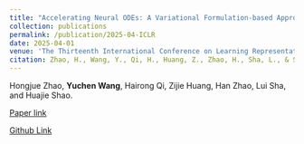 ```yaml
---
title: "Accelerating Neural ODEs: A Variational Formulation-based Approach"
collection: publications
permalink: /publication/2025-04-ICLR
date: 2025-04-01
venue: 'The Thirteenth International Conference on Learning Representations (ICLR)'
citation: Zhao, H., Wang, Y., Qi, H., Huang, Z., Zhao, H., Sha, L., & Shao, H. (2025). Accelerating Neural ODEs A Variational Formulation-based Approach. In The Thirteenth International Conference on Learning Representations.
---
```

Hongjue Zhao, **Yuchen Wang**, Hairong Qi, Zijie Huang, Han Zhao, Lui Sha, and Huajie Shao.

[Paper link](https://openreview.net/forum?id=trV41CpAK4)

[Github Link](https://github.com/ZhaoHongjue/VF-NODE-ICLR2025)

